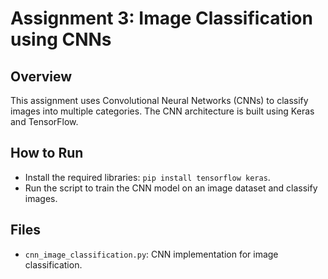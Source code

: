 # Assignment 3: Image Classification using CNNs

## Overview
This assignment uses Convolutional Neural Networks (CNNs) to classify images into multiple categories. The CNN architecture is built using Keras and TensorFlow.

## How to Run
- Install the required libraries: `pip install tensorflow keras`.
- Run the script to train the CNN model on an image dataset and classify images.

## Files
- `cnn_image_classification.py`: CNN implementation for image classification.
